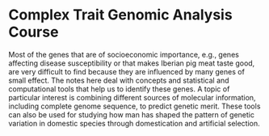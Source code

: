 # Complex Trait Genomic Analysis Course

Most of the genes that are of socioeconomic importance, e.g., genes affecting disease susceptibility or that makes Iberian pig meat taste good, are very difficult to find because they are influenced by many genes of small effect. The notes here deal with concepts and statistical and computational tools that help us to identify these genes. A topic of particular interest is combining different sources of molecular information, including complete genome sequence, to predict genetic merit. These tools can also be used for studying how man has shaped the pattern of genetic variation in domestic species through domestication and artificial selection. 
